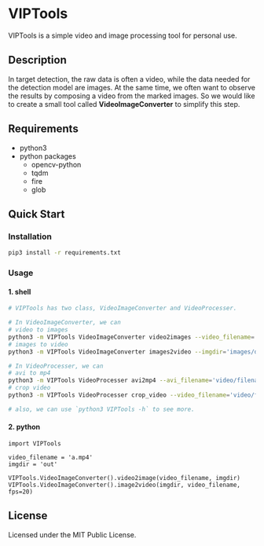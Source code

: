 # VIPTools

VIPTools is a simple video and image processing tool for personal use.

## Description

In target detection, the raw data is often a video, while the data needed for the detection model are images. At the same time, we often want to observe the results by composing a video from the marked images. So we would like to create a small tool called **VideoImageConverter** to simplify this step.

## Requirements

- python3
- python packages
  - opencv-python
  - tqdm
  - fire
  - glob

## Quick Start

### Installation

``` bash
pip3 install -r requirements.txt
```

### Usage

#### 1. shell

```bash
# VIPTools has two class, VideoImageConverter and VideoProcesser.

# In VideoImageConverter, we can
# video to images
python3 -m VIPTools VideoImageConverter video2images --video_filename='video/filename' --imgdir='out'
# images to video
python3 -m VIPTools VideoImageConverter images2video --imgdir='images/dir' --fps=20 --video_filename='out.avi'

# In VideoProcesser, we can
# avi to mp4
python3 -m VIPTools VideoProcesser avi2mp4 --avi_filename='video/filename' --mp4_filename='out'
# crop video
python3 -m VIPTools VideoProcesser crop_video --video_filename='video/filename' --crop_filename='out' [--start_time=[0] --end_time=[int]]

# also, we can use `python3 VIPTools -h` to see more.
```

#### 2. python

```python3
import VIPTools

video_filename = 'a.mp4'
imgdir = 'out'

VIPTools.VideoImageConverter().video2image(video_filename, imgdir)
VIPTools.VideoImageConverter().image2video(imgdir, video_filename, fps=20)
```

##  License

Licensed under the MIT Public License.
